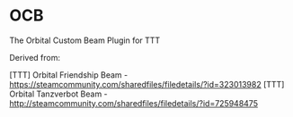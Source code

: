 # OCB
The Orbital Custom Beam Plugin for TTT

Derived from:

[TTT] Orbital Friendship Beam - https://steamcommunity.com/sharedfiles/filedetails/?id=323013982
[TTT] Orbital Tanzverbot Beam - http://steamcommunity.com/sharedfiles/filedetails/?id=725948475
